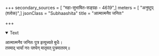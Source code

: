 +++
secondary_sources = [ "महा-सुभाषित-सङ्ग्रहः - 4619",]
meters = [ "अनुष्टुप् (श्लोक)",]
jsonClass = "Subhaashita"
title = "आत्मात्मनैव जनितः"

+++

<details open><summary>Text</summary>

आत्मात्मनैव जनितः पुत्र इत्युच्यते बुधैः।  
तस्माद् भार्यां नरः पश्येन् मातृवत् पुत्रमातरम्॥
</details>
